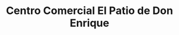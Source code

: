 ---
title: "Centro Comercial El Patio de Don Enrique"
url: /puerto-varas/centro-comercial-el-patio-de-don-enrique/
shop: Allgemein
---